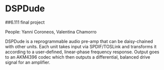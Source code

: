 # DSPDude
##6.111 final project

People: Yanni Coroneos, Valentina Chamorro

DSPDude is a reprogrammable audio pre-amp that can be daisy-chained with
other units. Each unit takes input via SPDIF/TOSLink and transforms it
according to a user-defined, linear-phase frequency response. Output
goes to an AKM4396 codec which then outputs a differential, balanced
drive signal for an amplifier.
